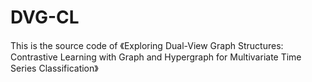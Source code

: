 # DVG-CL
This is the source code of 《Exploring Dual-View Graph Structures: Contrastive Learning with Graph and Hypergraph for Multivariate Time Series Classification》

